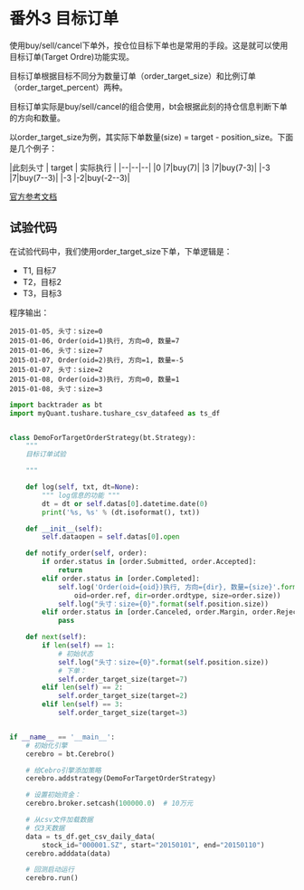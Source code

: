 # 番外3 目标订单

使用buy/sell/cancel下单外，按仓位目标下单也是常用的手段。这是就可以使用目标订单(Target Ordre)功能实现。

目标订单根据目标不同分为数量订单（order_target_size）和比例订单（order_target_percent）两种。

目标订单实际是buy/sell/cancel的组合使用，bt会根据此刻的持仓信息判断下单的方向和数量。

以order_target_size为例，其实际下单数量(size) = target - position_size。下面是几个例子：

|此刻头寸 | target | 实际执行 | |--|--|--| |0 |7|buy(7)| |3 |7|buy(7-3)| |-3 |7|buy(7--3)| |-3 |-2|buy(-2--3)|

[官方参考文档](https://www.backtrader.com/docu/order_target/order_target/)

## 试验代码

在试验代码中，我们使用order_target_size下单，下单逻辑是：

- T1, 目标7
- T2，目标2
- T3，目标3

程序输出：

```command
2015-01-05, 头寸：size=0
2015-01-06, Order(oid=1)执行, 方向=0, 数量=7
2015-01-06, 头寸：size=7
2015-01-07, Order(oid=2)执行, 方向=1, 数量=-5
2015-01-07, 头寸：size=2
2015-01-08, Order(oid=3)执行, 方向=0, 数量=1
2015-01-08, 头寸：size=3
```

```python
import backtrader as bt
import myQuant.tushare.tushare_csv_datafeed as ts_df


class DemoForTargetOrderStrategy(bt.Strategy):
    """
    目标订单试验

    """

    def log(self, txt, dt=None):
        """ log信息的功能 """
        dt = dt or self.datas[0].datetime.date(0)
        print('%s, %s' % (dt.isoformat(), txt))

    def __init__(self):
        self.dataopen = self.datas[0].open

    def notify_order(self, order):
        if order.status in [order.Submitted, order.Accepted]:
            return
        elif order.status in [order.Completed]:
            self.log('Order(oid={oid})执行, 方向={dir}, 数量={size}'.format(
                oid=order.ref, dir=order.ordtype, size=order.size))
            self.log("头寸：size={0}".format(self.position.size))
        elif order.status in [order.Canceled, order.Margin, order.Rejected]:
            pass

    def next(self):
        if len(self) == 1:
            # 初始状态
            self.log("头寸：size={0}".format(self.position.size))
            # 下单：
            self.order_target_size(target=7)
        elif len(self) == 2:
            self.order_target_size(target=2)
        elif len(self) == 3:
            self.order_target_size(target=3)


if __name__ == '__main__':
    # 初始化引擎
    cerebro = bt.Cerebro()

    # 给Cebro引擎添加策略
    cerebro.addstrategy(DemoForTargetOrderStrategy)

    # 设置初始资金：
    cerebro.broker.setcash(100000.0)  # 10万元

    # 从csv文件加载数据
    # 仅3天数据
    data = ts_df.get_csv_daily_data(
        stock_id="000001.SZ", start="20150101", end="20150110")
    cerebro.adddata(data)

    # 回测启动运行
    cerebro.run()

```
